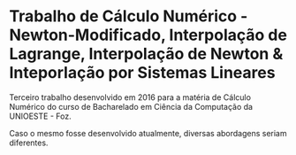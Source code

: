 # Trabalho de Cálculo Numérico - Newton-Modificado, Interpolação de Lagrange, Interpolação de Newton & Inteporlação por Sistemas Lineares
Terceiro trabalho desenvolvido em 2016 para a matéria de Cálculo Numérico do curso de Bacharelado em Ciência da Computação da UNIOESTE - Foz.

Caso o mesmo fosse desenvolvido atualmente, diversas abordagens seriam diferentes.
